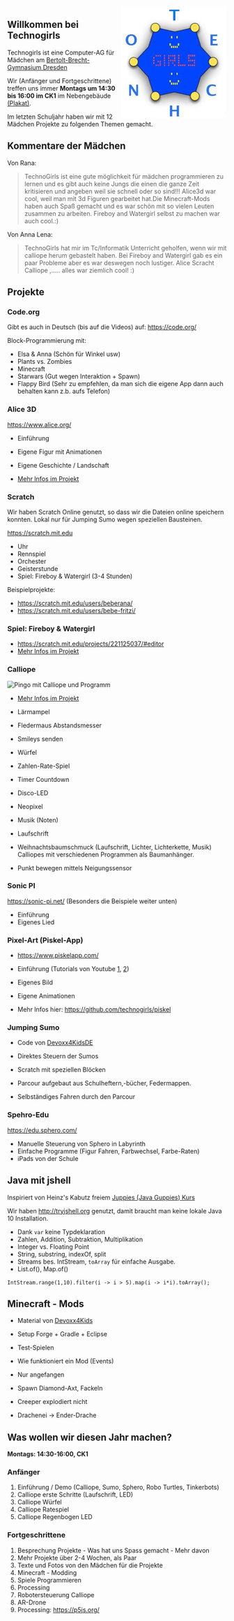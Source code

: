 <img style="float: right;" src="./TechnoGirls-Logo.jpg">

## Willkommen bei Technogirls

Technogirls ist eine Computer-AG für Mädchen am [Bertolt-Brecht-Gymnasium Dresden](https://bebe-dresden.de/)

Wir (Anfänger und Fortgeschrittene) treffen uns immer **Montags um 14:30 bis 16:00 im CK1** im Nebengebäude [(Plakat)](./TechnoGirls-Plakat.jpg).

Im letzten Schuljahr haben wir mit 12 Mädchen Projekte zu folgenden Themen gemacht.


## Kommentare der Mädchen

Von Rana:
> TechnoGirls ist eine gute möglichkeit für mädchen programmieren zu lernen und es gibt auch
keine Jungs die einen die ganze Zeit kritisieren und angeben weil sie schnell oder so sind!!!
> Alice3d war cool, weil man mit 3d Figuren gearbeitet hat.Die Minecraft-Mods haben auch 
Spaß gemacht und es war schön mit so vielen Leuten zusammen zu arbeiten.
> Fireboy and Watergirl selbst zu machen war auch cool.:)

Von Anna Lena:
> TechnoGirls hat mir im Tc/Informatik Unterricht geholfen, wenn wir mit calliope herum gebastelt haben.
> Bei Fireboy and Watergirl gab es ein paar Probleme aber es war deswegen noch lustiger.
> Alice Scracht Calliope ,..... alles war ziemlich cool!
> :)



## Projekte

### Code.org

Gibt es auch in Deutsch (bis auf die Videos) auf: https://code.org/ 

Block-Programmierung mit:

* Elsa & Anna (Schön für Winkel usw)
* Plants vs. Zombies
* Minecraft
* Starwars (Gut wegen Interaktion + Spawn)
* Flappy Bird (Sehr zu empfehlen, da man sich die eigene App dann auch behalten kann z.b. aufs Telefon)

### Alice 3D

https://www.alice.org/

* Einführung
* Eigene Figur mit Animationen
* Eigene Geschichte / Landschaft


* [Mehr Infos im Projekt](https://github.com/technogirls/alice)

### Scratch

Wir haben Scratch Online genutzt, so dass wir die Dateien online speichern konnten.
Lokal nur für Jumping Sumo wegen speziellen Bausteinen.

https://scratch.mit.edu

* Uhr
* Rennspiel
* Orchester
* Geisterstunde
* Spiel: Fireboy & Watergirl (3-4 Stunden)

Beispielprojekte:

* https://scratch.mit.edu/users/beberana/
* https://scratch.mit.edu/users/bebe-fritzi/

<!--
* https://scratch.mit.edu/users/bebe-serena/
* https://scratch.mit.edu/users/cuperundrabbat/
* https://scratch.mit.edu/users/technogirls1/
* https://scratch.mit.edu/users/bebe-heleni/
* https://scratch.mit.edu/users/bebe-victoria/
* https://scratch.mit.edu/users/bebe-antonia/
* https://scratch.mit.edu/users/bebe-cara/
* https://scratch.mit.edu/users/bebe-Flora/
* https://scratch.mit.edu/users/bebe_victoria/
-->

### Spiel: Fireboy & Watergirl

* https://scratch.mit.edu/projects/221125037/#editor
* [Mehr Infos im Projekt](https://github.com/technogirls/fireboy-watergirl)

### Calliope

![Pingo mit Calliope und Programm](https://betterplace-assets.betterplace.org/uploads/project/profile_picture/000/059/623/fill_730x380_bp1514561376_Teddy.jpg)

* [Mehr Infos im Projekt](https://github.com/technogirls/calliope)

* Lärmampel
* Fledermaus Abstandsmesser
* Smileys senden
* Würfel
* Zahlen-Rate-Spiel
* Timer Countdown
* Disco-LED
* Neopixel
* Musik (Noten)
* Laufschrift
* Weihnachtsbaumschmuck (Laufschrift, Lichter, Lichterkette, Musik) Calliopes mit verschiedenen Programmen als Baumanhänger.
* Punkt bewegen mittels Neigungssensor

### Sonic PI

https://sonic-pi.net/ (Besonders die Beispiele weiter unten)

* Einführung
* Eigenes Lied


### Pixel-Art (Piskel-App)

* https://www.piskelapp.com/

* Einführung (Tutorials von Youtube [1](https://www.youtube.com/watch?v=lJN2C7-dyxE), [2](https://youtu.be/YClG-LR0f_U?t=33s))
* Eigenes Bild
* Eigene Animationen

* Mehr Infos hier: https://github.com/technogirls/piskel

### Jumping Sumo

* Code von [Devoxx4KidsDE](https://github.com/Devoxx4KidsDE/workshop-jumping-sumo)

* Direktes Steuern der Sumos
* Scratch mit speziellen Blöcken
* Parcour aufgebaut aus Schulheftern,-bücher, Federmappen.
* Selbständiges Fahren durch den Parcour

### Spehro-Edu

https://edu.sphero.com/

* Manuelle Steuerung von Sphero in Labyrinth
* Einfache Programme (Figur Fahren, Farbwechsel, Farbe-Raten)
* iPads von der Schule

## Java mit jshell

Inspiriert von Heinz's Kabutz freiem [Juppies (Java Guppies) Kurs](https://javaspecialists.teachable.com/p/juppies)

Wir haben http://tryjshell.org genutzt, damit braucht man keine lokale Java 10 Installation.

* Dank `var` keine Typdeklaration
* Zahlen, Addition, Subtraktion, Multiplikation
* Integer vs. Floating Point
* String, substring, indexOf, split
* Streams bes. IntStream, `toArray` für einfache Ausgabe.
* List.of(), Map.of()

```
IntStream.range(1,10).filter(i -> i > 5).map(i -> i*i).toArray();
```

## Minecraft - Mods

* Material von [Devoxx4Kids](https://github.com/devoxx4kids/materials/tree/master/workshops/minecraft)
* Setup Forge + Gradle + Eclipse
* Test-Spielen
* Wie funktioniert ein Mod (Events)

* Nur angefangen
* Spawn Diamond-Axt, Fackeln
* Creeper explodiert nicht
* Drachenei -> Ender-Drache


## Was wollen wir diesen Jahr machen?

**Montags: 14:30-16:00, CK1**

### Anfänger

1. Einführung / Demo (Calliope, Sumo, Sphero, Robo Turtles, Tinkerbots)
2. Calliope erste Schritte (Laufschrift, LED)
3. Calliope Würfel
4. Calliope Ratespiel
5. Calliope Regenbogen LED

### Fortgeschrittene

1. Besprechung Projekte - Was hat uns Spass gemacht - Mehr davon
2. Mehr Projekte über 2-4 Wochen, als Paar
3. Texte und Fotos von den Mädchen für die Projekte
4. Minecraft - Modding
4. Spiele Programmieren
5. Processing
6. Robotersteuerung Calliope
7. AR-Drone
8. Processing: https://p5js.org/

<!--

## GitHub Pages

You can use the [editor on GitHub](https://github.com/technogirls/technogirls.github.io/edit/master/README.md) to maintain and preview the content for your website in Markdown files.

Whenever you commit to this repository, GitHub Pages will run [Jekyll](https://jekyllrb.com/) to rebuild the pages in your site, from the content in your Markdown files.

### Markdown

Markdown is a lightweight and easy-to-use syntax for styling your writing. It includes conventions for

```markdown
Syntax highlighted code block

# Header 1
## Header 2
### Header 3

- Bulleted
- List

1. Numbered
2. List

**Bold** and _Italic_ and `Code` text

[Link](url) and ![Image](src)
```

For more details see [GitHub Flavored Markdown](https://guides.github.com/features/mastering-markdown/).

### Jekyll Themes

Your Pages site will use the layout and styles from the Jekyll theme you have selected in your [repository settings](https://github.com/technogirls/technogirls.github.io/settings). The name of this theme is saved in the Jekyll `_config.yml` configuration file.

### Support or Contact

Having trouble with Pages? Check out our [documentation](https://help.github.com/categories/github-pages-basics/) or [contact support](https://github.com/contact) and we’ll help you sort it out.

-->
